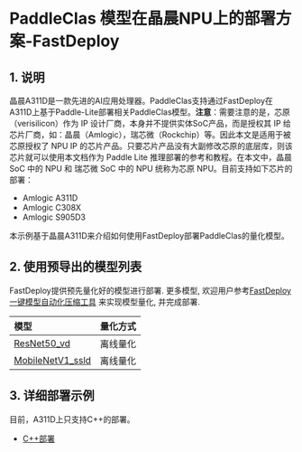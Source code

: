 # PaddleClas 模型在晶晨NPU上的部署方案-FastDeploy

## 1. 说明  

晶晨A311D是一款先进的AI应用处理器。PaddleClas支持通过FastDeploy在A311D上基于Paddle-Lite部署相关PaddleClas模型。**注意**：需要注意的是，芯原（verisilicon）作为 IP 设计厂商，本身并不提供实体SoC产品，而是授权其 IP 给芯片厂商，如：晶晨（Amlogic），瑞芯微（Rockchip）等。因此本文是适用于被芯原授权了 NPU IP 的芯片产品。只要芯片产品没有大副修改芯原的底层库，则该芯片就可以使用本文档作为 Paddle Lite 推理部署的参考和教程。在本文中，晶晨 SoC 中的 NPU 和 瑞芯微 SoC 中的 NPU 统称为芯原 NPU。目前支持如下芯片的部署：
- Amlogic A311D
- Amlogic C308X
- Amlogic S905D3

本示例基于晶晨A311D来介绍如何使用FastDeploy部署PaddleClas的量化模型。

## 2. 使用预导出的模型列表  

FastDeploy提供预先量化好的模型进行部署. 更多模型, 欢迎用户参考[FastDeploy 一键模型自动化压缩工具](https://github.com/PaddlePaddle/FastDeploy/tree/develop/tools/common_tools/auto_compression) 来实现模型量化, 并完成部署.


| 模型            | 量化方式 |
|:---------------| :----- |
| [ResNet50_vd](https://bj.bcebos.com/paddlehub/fastdeploy/resnet50_vd_ptq.tar)            | 离线量化 |
| [MobileNetV1_ssld](https://bj.bcebos.com/paddlehub/fastdeploy/mobilenetv1_ssld_ptq.tar)  | 离线量化 |

## 3. 详细部署示例

目前，A311D上只支持C++的部署。
- [C++部署](cpp)
